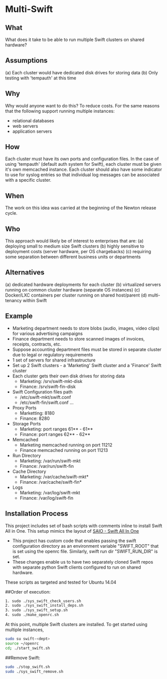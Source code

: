 Multi-Swift
===========

What
----
What does it take to be able to run multiple Swift clusters on shared hardware?

Assumptions
-----------
(a) Each cluster would have dedicated disk drives for storing data
(b) Only testing with 'tempauth' at this time

Why
---
Why would anyone want to do this? To reduce costs. For the same reasons that the
following support running multiple instances:
- relational databases
- web servers
- application servers

How
---
Each cluster must have its own ports and configuration files. In the case of using
'tempauth' (default auth system for Swift), each cluster must be given it's own
memcached instance. Each cluster should also have some indicator to use for syslog
entries so that individual log messages can be associated with a specific cluster.

When
----
The work on this idea was carried at the beginning of the Newton release cycle.

Who
---
This approach would likely be of interest to enterprises that are:
(a) deploying small to medium size Swift clusters
(b) highly sensitive to deployment costs (server hardware, per OS chargebacks)
(c) requiring some separation between different business units or departments

Alternatives
------------
(a) dedicated hardware deployments for each cluster
(b) virtualized servers running on common cluster hardware (separate OS instances)
(c) Docker/LXC containers per cluster running on shared host/parent
(d) multi-tenancy within Swift

Example
-------
- Marketing department needs to store blobs (audio, images, video clips) for various
advertising campaigns
- Finance department needs to store scanned images of invoices, receipts,
contracts, etc.
- Suppose accounting department files must be stored in separate cluster due to
legal or regulatory requirements
- 1 set of servers for shared infrastructure
- Set up 2 Swift clusters - a 'Marketing' Swift cluster and a 'Finance' Swift
cluster
- Each cluster gets their own disk drives for storing data
    - Marketing: /srv/swift-mkt-disk
    - Finance: /srv/swift-fin-disk
- Swift Configuration files path
    - /etc/swift-mkt/swift.conf
    - /etc/swift-fin/swift.conf
    ...
- Proxy Ports
    - Marketting: 8180
    - Finance: 8280
- Storage Ports
    - Marketing: port ranges 61** - 61**
    - Finance: port ranges 62** - 62**
- Memcached
    - Marketing memcached running on port 11212
    - Finance memcached running on port 11213
- Run Directory
    - Marketing: /var/run/swift-mkt
    - Finance: /var/run/swift-fin
- Cache Directory
    - Marketing: /var/cache/swift-mkt*
    - Finance: /var/cache/swift-fin*
- Logs
    - Marketing: /var/log/swift-mkt
    - Finance: /var/log/swift-fin

Installation Process
-------------------
This project includes set of bash scripts with comments inline to install Swift All in One. This setup mimics the layout of [SAIO - Swift All In One](http://docs.openstack.org/developer/swift/development_saio.html)

- This project has custom code that enables passing the swift configuration directory as an environment variable "SWIFT_ROOT" that is set using the openrc file. Similarly, swift run dir "SWIFT_RUN_DIR" is set.
- These changes enable us to have two separately cloned Swift repos with separate python Swift clients configured to run on shared hardware.

These scripts as targeted and tested for Ubuntu 14.04

##Order of execution:

```bash
1. sudo ./sys_swift_check_users.sh
2. sudo ./sys_swift_install_deps.sh
3. sudo ./sys_swift_setup.sh
4. sudo ./make_openrc.sh
```

At this point, multiple Swift clusters are installed. To get started using multiple instances,

```bash
sudo su swift-<dept>
source ~/openrc
cd; ./start_swift.sh
```

##Remove Swift:

```bash
sudo ./stop_swift.sh
sudo ./sys_swift_remove.sh
```
